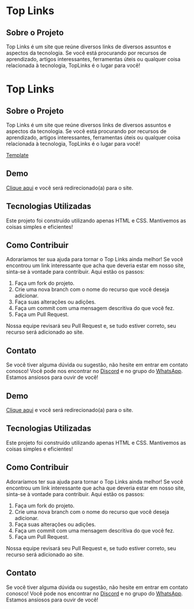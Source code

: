 # Top Links

## Sobre o Projeto

Top Links é um site que reúne diversos links de diversos assuntos e aspectos da tecnologia. Se você está procurando por recursos de aprendizado, artigos interessantes, ferramentas úteis ou qualquer coisa relacionada à tecnologia, TopLinks é o lugar para você!

# Top Links

## Sobre o Projeto

Top Links é um site que reúne diversos links de diversos assuntos e aspectos da tecnologia. Se você está procurando por recursos de aprendizado, artigos interessantes, ferramentas úteis ou qualquer coisa relacionada à tecnologia, TopLinks é o lugar para você!

[Template](https://github.com/BrianMunizSilveira/Top-links/blob/main/images/template.png?raw=true)

## Demo

[Clique aqui](https://toplinks.vercel.app/) e você será redirecionado(a) para o site.

## Tecnologias Utilizadas

Este projeto foi construído utilizando apenas HTML e CSS. Mantivemos as coisas simples e eficientes!

## Como Contribuir

Adoraríamos ter sua ajuda para tornar o Top Links ainda melhor! Se você encontrou um link interessante que acha que deveria estar em nosso site, sinta-se à vontade para contribuir. Aqui estão os passos:

1. Faça um fork do projeto.
2. Crie uma nova branch com o nome do recurso que você deseja adicionar.
3. Faça suas alterações ou adições.
4. Faça um commit com uma mensagem descritiva do que você fez.
5. Faça um Pull Request.

Nossa equipe revisará seu Pull Request e, se tudo estiver correto, seu recurso será adicionado ao site.

## Contato

Se você tiver alguma dúvida ou sugestão, não hesite em entrar em contato conosco! Você pode nos encontrar no [Discord](https://discord.gg/8qsNyd7DbD) e no grupo do [WhatsApp](https://chat.whatsapp.com/BSiJuKkvAnK6ATMw0urFZl). Estamos ansiosos para ouvir de você!


## Demo

[Clique aqui](https://toplinks.vercel.app/) e você será redirecionado(a) para o site.

## Tecnologias Utilizadas

Este projeto foi construído utilizando apenas HTML e CSS. Mantivemos as coisas simples e eficientes!

## Como Contribuir

Adoraríamos ter sua ajuda para tornar o Top Links ainda melhor! Se você encontrou um link interessante que acha que deveria estar em nosso site, sinta-se à vontade para contribuir. Aqui estão os passos:

1. Faça um fork do projeto.
2. Crie uma nova branch com o nome do recurso que você deseja adicionar.
3. Faça suas alterações ou adições.
4. Faça um commit com uma mensagem descritiva do que você fez.
5. Faça um Pull Request.

Nossa equipe revisará seu Pull Request e, se tudo estiver correto, seu recurso será adicionado ao site.

## Contato

Se você tiver alguma dúvida ou sugestão, não hesite em entrar em contato conosco! Você pode nos encontrar no [Discord](https://discord.gg/8qsNyd7DbD) e no grupo do [WhatsApp](https://chat.whatsapp.com/BSiJuKkvAnK6ATMw0urFZl). Estamos ansiosos para ouvir de você!
